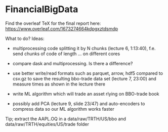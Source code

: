 # FinancialBigData

Find the overleaf TeX for the final report here:
https://www.overleaf.com/1673274664kdpgxztdsmdp

What to do? Ideas:

- multiprocessing code splitting it by N chunks (lecture 6, 1:13:40), f.e. send chunks of code of length ... on different cores
- compare dask and multiprocessing. Is there a difference?

- use better write/read formats such as parquet, arrow, hdf5 compared to csv.gz to save the resulting bbo-trade data set (lecture 7, 23:00) and measure times as shown in the lecture there

- write ML algorithm which will trade an asset rlying on BBO-trade book
- possibly add PCA (lecture 9, slide 23/47) and auto-encoders to compress data so our ML algorithm works faster

Tip; extract the AAPL.OQ in a data/raw/TRTH/US/bbo and data/raw/TRTH/equities/US/trade folder
